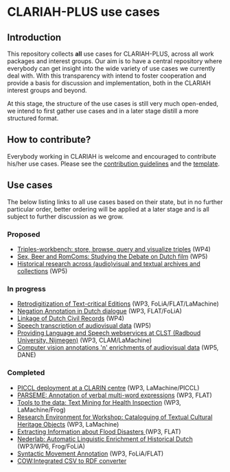 # CLARIAH-PLUS use cases

## Introduction

This repository collects **all** use cases for CLARIAH-PLUS, across all work
packages and interest groups. Our aim is to have a central repository where
everybody can get insight into the wide variety of use cases we currently deal
with. With this transparency with intend to foster cooperation and provide a basis
for discussion and implementation, both in the CLARIAH interest groups and beyond.

At this stage, the structure of the use cases is still very much open-ended, we
intend to first gather use cases and in a later stage distill a more structured
format.

## How to contribute?

Everybody working in CLARIAH is welcome and encouraged to contribute his/her
use cases. Please see the [contribution guidelines](CONTRIBUTING.md) and the [template](TEMPLATE.md).

## Use cases

The below listing links to all use cases based on their state, but in no further particular order, better ordering will be applied at a later stage and is all subject to further discussion as we grow.

### Proposed

* [Triples-workbench: store, browse, query and visualize triples](cases/triples-workbench.md) (WP4)
* [Sex, Beer and RomComs: Studying the Debate on Dutch film](cases/debate_on_dutch_film.md) (WP5)
* [Historical research across (audio)visual and textual archives and collections](cases/historical_research_across_archives_collections.md) (WP5)

### In progress

* [Retrodigitization of Text-critical Editions](cases/max-weber.md) (WP3, FoLiA/FLAT/LaMachine)
* [Negation Annotation in Dutch dialogue](cases/negation-annotation-task.md) (WP3, FLAT/FoLiA)
* [Linkage of Dutch Civil Records](cases/civil-records-linkage.md) (WP4)
* [Speech transcription of audiovisual data](cases/mediasuite-speech-transcription.md) (WP5)
* [Providing Language and Speech webservices at CLST (Radboud University, Nijmegen)](cases/clst-webservices.md) (WP3, CLAM/LaMachine)
* [Computer vision annotations 'n' enrichments of audiovisual data](cases/dane-av-enrichments.md) (WP5, DANE)

### Completed

* [PICCL deployment at a CLARIN centre](cases/piccl-deployment.md) (WP3, LaMachine/PICCL)
* [PARSEME: Annotation of verbal multi-word expressions](cases/parseme.md) (WP3, FLAT)
* [Tools to the data: Text Mining for Health Inspection](cases/text-mining-for-health-inspection.md) (WP3, LaMachine/Frog)
* [Research Environment for Workshop: Cataloguing of Textual Cultural Heritage
    Objects](cases/cataloguing-of-textual-cultural-heritage-objects.md) (WP3, LaMachine)
* [Extracting Information about Flood Disasters ](cases/flood-tags.md) (WP3, FLAT)
* [Nederlab: Automatic Linguistic Enrichment of Historical Dutch](cases/nederlab-enrichment.md) (WP3/WP6, Frog/FoLiA)
* [Syntactic Movement Annotation](cases/syntactic-movement-annotation.md) (WP3, FoLiA/FLAT)
* [COW:Integrated CSV to RDF converter](https://github.com/CLARIAH/usecases/blob/master/cases/usecase-cow.md)
